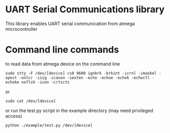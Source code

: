 
# UART Serial Communications library
This library enables UART serial communication from atmega microcontroller

# Command line commands
to read data from atmega device on the command line

	sudo stty -F /dev/[device] cs8 9600 ignbrk -brkint -icrnl -imaxbel -opost -onlcr -isig -icanon -iexten -echo -echoe -echok -echoctl -echoke noflsh -ixon -crtscts

or

	sudo cat /dev/[device]

or run the test.py script in the example directory (may need privileged access)
	
	python ./example/test.py /dev/[device]
